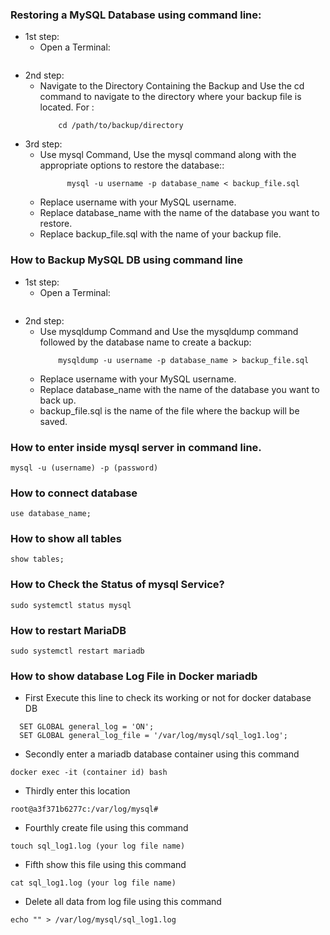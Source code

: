 ### Restoring a MySQL Database using command line:
  - 1st step: 
    - Open a Terminal:
        ```Open a terminal or command prompt on your system.
        ```
  - 2nd step:
    - Navigate to the Directory Containing the Backup and Use the cd command to navigate to the directory where your backup file is located. For :
        ```shell
            cd /path/to/backup/directory
        ```
  - 3rd step:
    - Use mysql Command, Use the mysql command along with the appropriate options to restore the database::
        ``` shell
              mysql -u username -p database_name < backup_file.sql
        ```
    - Replace username with your MySQL username.
    - Replace database_name with the name of the database you want to restore.
    - Replace backup_file.sql with the name of your backup file.
      
###  How to Backup MySQL DB using command line

  - 1st step: 
    - Open a Terminal:
        ```Open a terminal or command prompt on your system.
        ```
  - 2nd step:
    - Use mysqldump Command and Use the mysqldump command followed by the database name to create a backup:
        ```shell
            mysqldump -u username -p database_name > backup_file.sql
        ```
    - Replace username with your MySQL username.
    - Replace database_name with the name of the database you want to back up.
    - backup_file.sql is the name of the file where the backup will be saved.


### How to enter inside mysql server in command line.
```
mysql -u (username) -p (password)
```
### How to connect database
```
use database_name;
```
### How to show all tables
```
show tables;
```
### How to Check the Status of mysql Service?
```
sudo systemctl status mysql
```
### How to restart MariaDB
```
sudo systemctl restart mariadb
```
### How to show database Log File in Docker mariadb
- First Execute this line to check its working or not for docker database DB
```
  SET GLOBAL general_log = 'ON';
  SET GLOBAL general_log_file = '/var/log/mysql/sql_log1.log';
```
- Secondly enter a mariadb database container using this command
```
docker exec -it (container id) bash
```
- Thirdly enter this location
```
root@a3f371b6277c:/var/log/mysql#
```
- Fourthly create file using this command
```
touch sql_log1.log (your log file name)
```
- Fifth show this file using this command
```
cat sql_log1.log (your log file name)
```
- Delete all data from log file using this command
```
echo "" > /var/log/mysql/sql_log1.log
```
